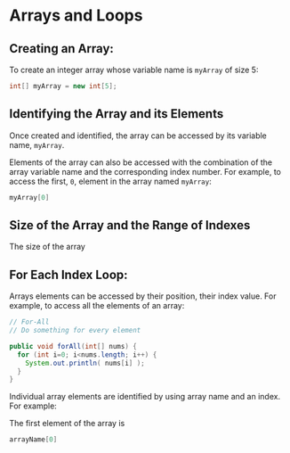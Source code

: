 # Arrays and Loops

## Creating an Array: 
To create an integer array whose variable name is `myArray` of size 5:

```java
int[] myArray = new int[5];
```

## Identifying the Array and its Elements

Once created and identified, the array can be accessed by its variable name, `myArray`.

Elements of the array can also be accessed with the combination of the array variable name and the corresponding index number.  For example, to access the first, `0`, element in the array named `myArray`:

```java
myArray[0]
```

## Size of the Array and the Range of Indexes

The size of the array
## For Each Index Loop:

Arrays elements can be accessed by their position, their index value.  For example, to access all the elements of an array:

```java
// For-All
// Do something for every element

public void forAll(int[] nums) {
  for (int i=0; i<nums.length; i++) {
    System.out.println( nums[i] );
  }
}
```

Individual array elements are identified by using array name and an index.  For example:

The first element of the array is 

```java
arrayName[0]
```



